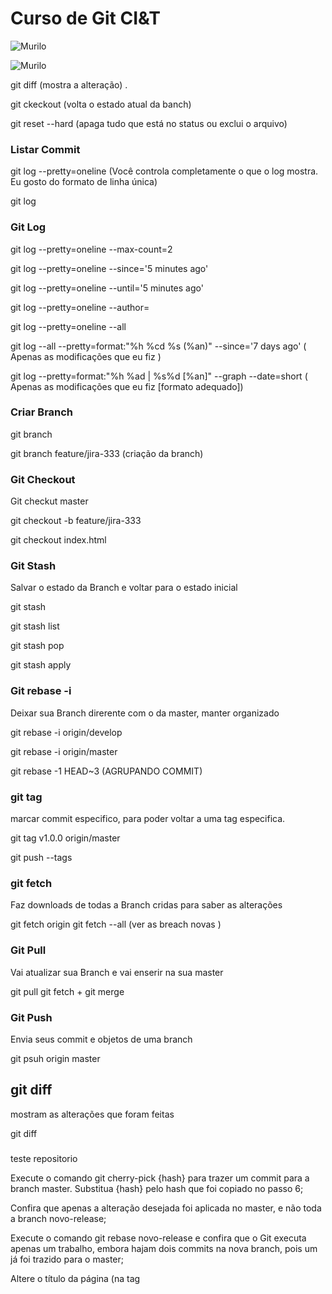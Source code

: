 # Curso de Git CI&T

![Murilo](https://i.imgur.com/XLn2CAt.png)



![Murilo](https://i.imgur.com/lvDLMoH.png)

git diff (mostra a alteração)
.

git ckeckout <nome do arquivo> (volta o estado atual da banch)
  
  
git reset --hard  (apaga tudo que está no status ou exclui o arquivo)

### Listar Commit

git log --pretty=oneline (Você controla completamente o que o log mostra. Eu gosto do formato de linha única)

git log

### Git Log 

git log --pretty=oneline --max-count=2

git log --pretty=oneline --since='5 minutes ago'

git log --pretty=oneline --until='5 minutes ago'

git log --pretty=oneline --author=<your name>
  
git log --pretty=oneline --all

git log --all --pretty=format:"%h %cd %s (%an)" --since='7 days ago' ( Apenas as modificações que eu fiz ) 

git log --pretty=format:"%h %ad | %s%d [%an]" --graph --date=short ( Apenas as modificações que eu fiz [formato adequado])

### Criar Branch 

git branch 


git branch feature/jira-333 (criação da branch)

### Git Checkout

Git checkut master


git checkout -b feature/jira-333


git  checkout index.html

### Git Stash

Salvar o estado da Branch e voltar para o estado inicial

git stash


git stash list


git stash pop


git stash apply

### Git  rebase -i

Deixar sua Branch direrente com o da master, manter organizado

git rebase -i origin/develop


git rebase -i origin/master


git rebase -1 HEAD~3 (AGRUPANDO COMMIT)

### git tag

marcar commit especifico, para poder voltar a uma tag especifica.

git tag v1.0.0 origin/master


git push --tags

### git fetch 

Faz downloads de todas a Branch cridas para saber as alterações

git fetch origin
git fetch --all (ver as breach novas )

### Git Pull

Vai atualizar sua Branch e vai enserir na sua master 

git pull
git fetch + git merge

### Git Push
Envia seus commit e objetos de uma branch 

git psuh origin master

## git diff   

mostram as alterações que foram feitas

git diff 

### 
 teste repositorio

Execute o comando git cherry-pick {hash} para trazer um commit para a branch master. Substitua {hash} pelo hash que foi copiado no passo 6;

Confira que apenas a alteração desejada foi aplicada no master, e não toda a branch novo-release;

Execute o comando git rebase novo-release e confira que o Git executa apenas um trabalho, embora hajam dois commits na nova branch, pois um já foi trazido para o master;

Altere o título da página (na tag <title>) para "Lista de cursos de DevOps";

Execute git add index.html e git commit -m "Adicionando DevOps no título" para commitar esta alteração;

Altere o título da página (na tag <title>) para "Lista de cursos da Alura";

Execute git add index.html e git commit -m "Mudando título" para commitar esta alteração;

Altere o título da página (na tag <title>) para "Cursos da Alura";

Execute git add index.html e git commit -m "Mexendo no título" para commitar esta alteração;



Altere o título do arquivo (na tag <title>) para "Lista de cursos";

Execute git add index.html e git commit -m "Título alterado" para commitar esta alteração;

Execute o comando git bisect start para informar ao Git que você vai iniciar uma busca por determinada alteração;

Execute o comando git bisect bad HEAD para informar que o estado atual do código está "ruim", ou seja, o título não está no estado que você quer;

Executando git log --oneline, copie o hash do commit com a mensagem "Simplificando o título";

Execute o comando git bisect good {hash}, substituindo {hash} pelo hash copiado no passo anterior, para informar que o estado atual do código está "bom", ou seja, o título está no estado que você quer;

Confira no código que agora o título está como você quer;

Execute git bisect good para informar ao Git que neste commit o código ainda está como você quer;

Confira no código que agora o título não está mais como você quer;

Execute git bisect bad para informar ao Git que neste commit o código não está mais como você quer;

Note que o Git encontrou o exato commit onde o título deixou de estar no estado em que você quer;

Execute git bisect reset para indicar que você finalizou a busca;

Execute o comando git show {hash}, substituindo {hash} pelo hash conferido no passo 30. Veja que é exatamente a alteração que você estava buscando;

Para reverter esta alteração, execute git revert {hash}, substituindo {hash} pelo hash conferido no passo 30. Resolva quaisquer conflitos que possam ter sido encontrados;

Execute git blame index.html e confira o responsável por cada linha do arquivo.
